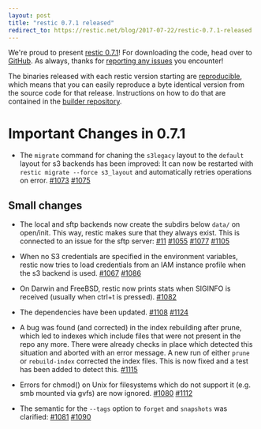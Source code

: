 ```yaml
---
layout: post
title: "restic 0.7.1 released"
redirect_to: https://restic.net/blog/2017-07-22/restic-0.7.1-released
---
```


We're proud to present [restic 0.7.1](https://github.com/restic/restic/releases/tag/v0.7.1)!
For downloading the code, head over to [GitHub](https://github.com/restic/restic/releases/tag/v0.7.1).
As always, thanks for [reporting any issues](https://github.com/restic/restic/issues/new) you encounter!

The binaries released with each restic version starting are [reproducible](https://reproducible-builds.org/), which means that you can easily reproduce a byte identical version from the source code for that release. Instructions on how to do that are contained in the [builder repository](https://github.com/restic/builder).

Important Changes in 0.7.1
==========================

 * The `migrate` command for chaning the `s3legacy` layout to the `default` layout for s3 backends has been improved: It can now be restarted with `restic migrate --force s3_layout` and automatically retries operations on error. [#1073](https://github.com/restic/restic/issues/1073) [#1075](https://github.com/restic/restic/pull/1075)

Small changes
-------------

 * The local and sftp backends now create the subdirs below `data/` on open/init. This way, restic makes sure that they always exist. This is connected to an issue for the sftp server: [#11](https://github.com/restic/rest-server/pull/11#issuecomment-309879710) [#1055](https://github.com/restic/restic/issues/1055) [#1077](https://github.com/restic/restic/pull/1077) [#1105](https://github.com/restic/restic/pull/1105)

 * When no S3 credentials are specified in the environment variables, restic now tries to load credentials from an IAM instance profile when the s3 backend is used. [#1067](https://github.com/restic/restic/issues/1067) [#1086](https://github.com/restic/restic/pull/1086)

 * On Darwin and FreeBSD, restic now prints stats when SIGINFO is received (usually when ctrl+t is pressed). [#1082](https://github.com/restic/restic/pull/1082)

 * The dependencies have been updated. [#1108](https://github.com/restic/restic/pull/1108) [#1124](https://github.com/restic/restic/pull/1124)

 * A bug was found (and corrected) in the index rebuilding after prune, which led to indexes which include files that were not present in the repo any more. There were already checks in place which detected this situation and aborted with an error message. A new run of either `prune` or `rebuild-index` corrected the index files. This is now fixed and a test has been added to detect this. [#1115](https://github.com/restic/restic/pull/1115)

 * Errors for chmod() on Unix for filesystems which do not support it (e.g. smb mounted via gvfs) are now ignored. [#1080](https://github.com/restic/restic/pull/1080) [#1112](https://github.com/restic/restic/pull/1112)

 * The semantic for the `--tags` option to `forget` and `snapshots` was clarified: [#1081](https://github.com/restic/restic/issues/1081) [#1090](https://github.com/restic/restic/pull/1090)
